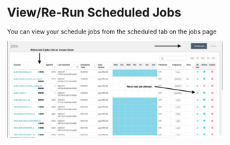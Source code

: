 # View/Re-Run Scheduled Jobs

You can view your schedule jobs from the scheduled tab on the jobs page

![](<../../.gitbook/assets/Screen Shot 2020-07-27 at 8.37.09 PM.png>)
